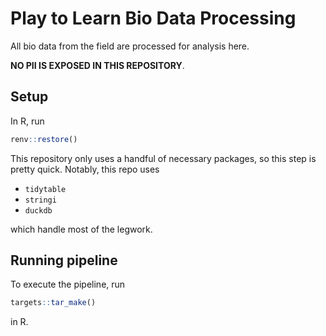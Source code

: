# Play to Learn Bio Data Processing

All bio data from the field are processed for analysis here.

**NO PII IS EXPOSED IN THIS REPOSITORY**.

## Setup

In R, run

```r
renv::restore()
```

This repository only uses a handful of necessary packages, so this step is pretty quick.
Notably, this repo uses

- `tidytable`
- `stringi`
- `duckdb`

which handle most of the legwork.

## Running pipeline

To execute the pipeline, run

```r
targets::tar_make()
```

in R.

